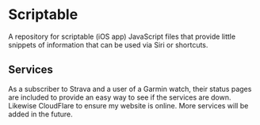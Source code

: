 # Scriptable

A repository for scriptable (iOS app) JavaScript files that provide little snippets of information that can be used via Siri or shortcuts.

## Services

As a subscriber to Strava and a user of a Garmin watch, their status pages are included to provide an easy way to see if the services are down. Likewise CloudFlare to ensure my website is online. More services will be added in the future.
